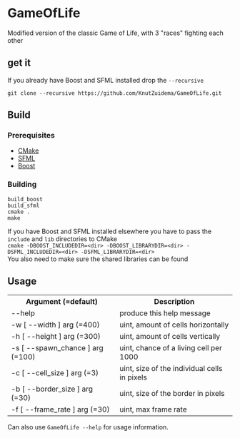 # GameOfLife
Modified version of the classic Game of Life, with 3 "races" fighting each other

## get it

If you already have Boost and SFML installed drop the `--recursive`

`git clone --recursive https://github.com/KnutZuidema/GameOfLife.git`

## Build

### Prerequisites

*   [CMake](https://cmake.org/)
*   [SFML](https://www.sfml-dev.org/)
*   [Boost](http://www.boost.org/)

### Building

`build_boost`  
`build_sfml`  
`cmake .`  
`make`

If you have Boost and SFML installed elsewhere you have to pass the `include` and `lib` directories to CMake  
`cmake -DBOOST_INCLUDEDIR=<dir> -DBOOST_LIBRARYDIR=<dir> -DSFML_INCLUDEDIR=<dir> -DSFML_LIBRARYDIR=<dir>`  
You also need to make sure the shared libraries can be found
## Usage

<table>
<tr><th>Argument (=default)</th><th>Description</th></tr>
<tr><td>--help</td><td>produce this help message</td></tr>
<tr><td>-w [ --width ] arg (=400)</td><td>uint, amount of cells horizontally</td></tr>
<tr><td>-h [ --height ] arg (=300)</td><td>uint, amount of cells vertically</td></tr>
<tr><td>-s [ --spawn_chance ] arg (=100)</td><td>uint, chance of a living cell per 1000</td></tr>
<tr><td>-c [ --cell_size ] arg (=3)</td><td>uint, size of the individual cells in pixels</td></tr>
<tr><td>-b [ --border_size ] arg (=30)</td><td>uint, size of the border in pixels</td></tr>
<tr><td>-f [ --frame_rate ] arg (=30)</td><td>uint, max frame rate</td></tr>
</table>

Can also use <code>GameOfLife --help</code> for usage information.
